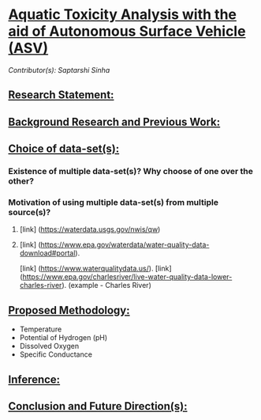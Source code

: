 # <ins>Aquatic Toxicity Analysis with the aid of Autonomous Surface Vehicle (ASV)</ins>

*Contributor(s): Saptarshi Sinha*



## <ins>Research Statement:</ins>


## <ins>Background Research and Previous Work:</ins>


## <ins>Choice of data-set(s):</ins>

### Existence of multiple data-set(s)? Why choose of one over the other?
### Motivation of using multiple data-set(s) from multiple source(s)?

1. [link] (https://waterdata.usgs.gov/nwis/qw)

2. [link] (https://www.epa.gov/waterdata/water-quality-data-download#portal).

   [link] (https://www.waterqualitydata.us/).
   [link] (https://www.epa.gov/charlesriver/live-water-quality-data-lower-charles-river). (example - Charles River)
   

## <ins>Proposed Methodology:</ins>

* Temperature
* Potential of Hydrogen (pH)
* Dissolved Oxygen
* Specific Conductance

## <ins>Inference:</ins>


## <ins>Conclusion and Future Direction(s):</ins>

